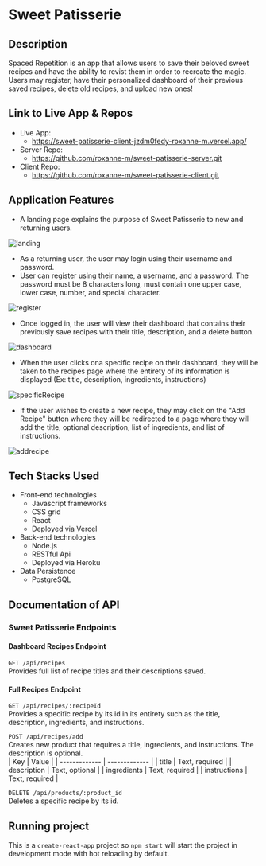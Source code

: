 # Sweet Patisserie

## Description

Spaced Repetition is an app that allows users to save their beloved sweet recipes and have the ability to revist them in order to recreate the magic. Users may register, have their personalized dashboard of their previous saved recipes, delete old recipes, and upload new ones!

## Link to Live App & Repos

- Live App:
  - https://sweet-patisserie-client-jzdm0fedy-roxanne-m.vercel.app/
- Server Repo:
  - https://github.com/roxanne-m/sweet-patisserie-server.git
- Client Repo:
  - https://github.com/roxanne-m/sweet-patisserie-client.git

## Application Features

- A landing page explains the purpose of Sweet Patisserie to new and returning users.

![landing](https://user-images.githubusercontent.com/70825798/112699857-f8089180-8e49-11eb-937f-a6da156c1c38.JPG)

- As a returning user, the user may login using their username and password.
- User can register using their name, a username, and a password. The password must be 8 characters long, must contain one upper case, lower case, number, and special character.

![register](https://user-images.githubusercontent.com/70825798/112699763-c68fc600-8e49-11eb-9bff-3998dfaff9e8.JPG)

- Once logged in, the user will view their dashboard that contains their previously save recipes with their title, description, and a delete button.

![dashboard](https://user-images.githubusercontent.com/70825798/112699905-1e2e3180-8e4a-11eb-8f70-e8a2fe812f56.JPG)

- When the user clicks ona specific recipe on their dashboard, they will be taken to the recipes page where the entirety of its information is displayed (Ex: title, description, ingredients, instructions)

![specificRecipe](https://user-images.githubusercontent.com/70825798/112699996-5d5c8280-8e4a-11eb-8026-c5e53882b330.JPG)

- If the user wishes to create a new recipe, they may click on the "Add Recipe" button where they will be redirected to a page where they will add the title, optional description, list of ingredients, and list of instructions.

![addrecipe](https://user-images.githubusercontent.com/70825798/112700113-a7ddff00-8e4a-11eb-9c91-317bca600717.JPG)

## Tech Stacks Used

- Front-end technologies
  - Javascript frameworks
  - CSS grid
  - React
  - Deployed via Vercel
- Back-end technologies
  - Node.js
  - RESTful Api
  - Deployed via Heroku
- Data Persistence
  - PostgreSQL

## Documentation of API

### Sweet Patisserie Endpoints

#### Dashboard Recipes Endpoint

`GET /api/recipes` <br/>
Provides full list of recipe titles and their descriptions saved. <br/>

#### Full Recipes Endpoint

`GET /api/recipes/:recipeId` <br/>
Provides a specific recipe by its id in its entirety such as the title, description, ingredients, and instructions. <br/>

`POST /api/recipes/add` <br/>
Creates new product that requires a title, ingredients, and instructions. The description is optional. <br/>
| Key | Value |
| ------------- | ------------- |
| title | Text, required |
| description | Text, optional |
| ingredients | Text, required |
| instructions | Text, required |

`DELETE /api/products/:product_id` <br/>
Deletes a specific recipe by its id. <br/>


## Running project

This is a `create-react-app` project so `npm start` will start the project in development mode with hot reloading by default.
